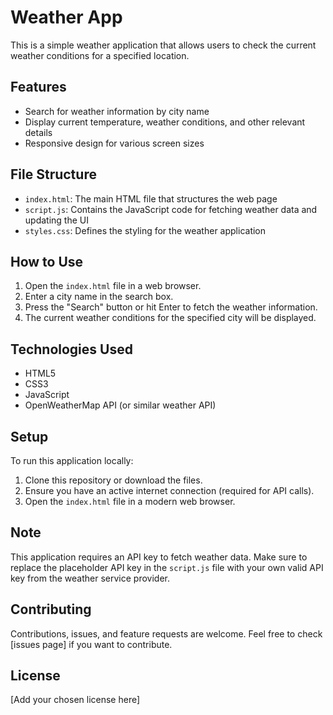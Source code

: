 # Weather App

This is a simple weather application that allows users to check the current weather conditions for a specified location.

## Features

- Search for weather information by city name
- Display current temperature, weather conditions, and other relevant details
- Responsive design for various screen sizes

## File Structure

- `index.html`: The main HTML file that structures the web page
- `script.js`: Contains the JavaScript code for fetching weather data and updating the UI
- `styles.css`: Defines the styling for the weather application

## How to Use

1. Open the `index.html` file in a web browser.
2. Enter a city name in the search box.
3. Press the "Search" button or hit Enter to fetch the weather information.
4. The current weather conditions for the specified city will be displayed.

## Technologies Used

- HTML5
- CSS3
- JavaScript
- OpenWeatherMap API (or similar weather API)

## Setup

To run this application locally:

1. Clone this repository or download the files.
2. Ensure you have an active internet connection (required for API calls).
3. Open the `index.html` file in a modern web browser.

## Note

This application requires an API key to fetch weather data. Make sure to replace the placeholder API key in the `script.js` file with your own valid API key from the weather service provider.

## Contributing

Contributions, issues, and feature requests are welcome. Feel free to check [issues page] if you want to contribute.

## License

[Add your chosen license here]
